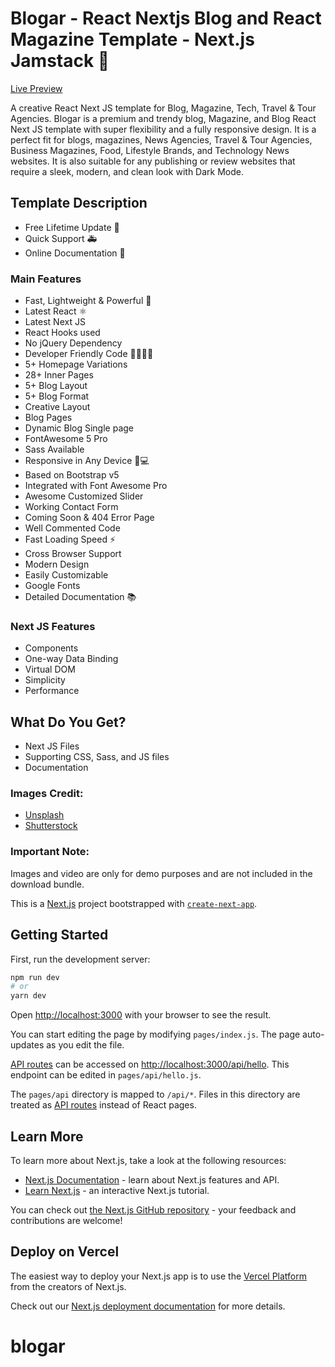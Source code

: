 # Blogar - React Nextjs Blog and React Magazine Template - Next.js Jamstack 🚀
[Live Preview](link_to_live_preview)

A creative React Next JS template for Blog, Magazine, Tech, Travel & Tour Agencies. Blogar is a premium and trendy blog, Magazine, and Blog React Next JS template with super flexibility and a fully responsive design. It is a perfect fit for blogs, magazines, News Agencies, Travel & Tour Agencies, Business Magazines, Food, Lifestyle Brands, and Technology News websites. It is also suitable for any publishing or review websites that require a sleek, modern, and clean look with Dark Mode.

## Template Description

- Free Lifetime Update 🔄
- Quick Support 🚑
- Online Documentation 📖

### Main Features

- Fast, Lightweight & Powerful 💨
- Latest React ⚛️
- Latest Next JS 
- React Hooks used 
- No jQuery Dependency 
- Developer Friendly Code 👩‍💻👨‍💻
- 5+ Homepage Variations 
- 28+ Inner Pages 
- 5+ Blog Layout 
- 5+ Blog Format 
- Creative Layout 
- Blog Pages 
- Dynamic Blog Single page 
- FontAwesome 5 Pro 
- Sass Available 
- Responsive in Any Device 📱💻
- Based on Bootstrap v5 
- Integrated with Font Awesome Pro 
- Awesome Customized Slider 
- Working Contact Form 
- Coming Soon & 404 Error Page 
- Well Commented Code 
- Fast Loading Speed ⚡
- Cross Browser Support 
- Modern Design 
- Easily Customizable 
- Google Fonts 
- Detailed Documentation 📚

### Next JS Features

- Components 
- One-way Data Binding 
- Virtual DOM 
- Simplicity 
- Performance 

## What Do You Get?

- Next JS Files 
- Supporting CSS, Sass, and JS files 
- Documentation 

### Images Credit:

- [Unsplash](https://unsplash.com)
- [Shutterstock](https://www.shutterstock.com/home)

### Important Note:

Images and video are only for demo purposes and are not included in the download bundle.


This is a [Next.js](https://nextjs.org/) project bootstrapped with [`create-next-app`](https://github.com/vercel/next.js/tree/canary/packages/create-next-app).

## Getting Started

First, run the development server:

```bash
npm run dev
# or
yarn dev
```

Open [http://localhost:3000](http://localhost:3000) with your browser to see the result.

You can start editing the page by modifying `pages/index.js`. The page auto-updates as you edit the file.

[API routes](https://nextjs.org/docs/api-routes/introduction) can be accessed on [http://localhost:3000/api/hello](http://localhost:3000/api/hello). This endpoint can be edited in `pages/api/hello.js`.

The `pages/api` directory is mapped to `/api/*`. Files in this directory are treated as [API routes](https://nextjs.org/docs/api-routes/introduction) instead of React pages.

## Learn More

To learn more about Next.js, take a look at the following resources:

- [Next.js Documentation](https://nextjs.org/docs) - learn about Next.js features and API.
- [Learn Next.js](https://nextjs.org/learn) - an interactive Next.js tutorial.

You can check out [the Next.js GitHub repository](https://github.com/vercel/next.js/) - your feedback and contributions are welcome!

## Deploy on Vercel

The easiest way to deploy your Next.js app is to use the [Vercel Platform](https://vercel.com/new?utm_medium=default-template&filter=next.js&utm_source=create-next-app&utm_campaign=create-next-app-readme) from the creators of Next.js.

Check out our [Next.js deployment documentation](https://nextjs.org/docs/deployment) for more details.
# blogar
